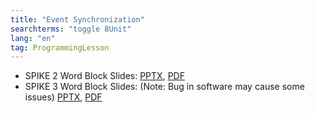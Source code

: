 ```yaml
---
title: "Event Synchronization"
searchterms: "toggle 8Unit"
lang: "en"
tag: ProgrammingLesson
---
```

 <ul>
 <li class="ng-binding">SPIKE 2 Word Block Slides:
 <a href="ProgrammingLessons/EventsSync.pptx">PPTX</a>,
 <a href="ProgrammingLessons/EventsSync.pdf">PDF</a>
 </li>

 <li class="ng-binding">SPIKE 3 Word Block Slides: (Note: Bug in software may cause some issues) 
 <a href="ProgrammingLessons/SP3EventsSync.pptx">PPTX</a>,
 <a href="ProgrammingLessons/SP3EventsSync.pdf">PDF</a>
 </li>

 </ul>
